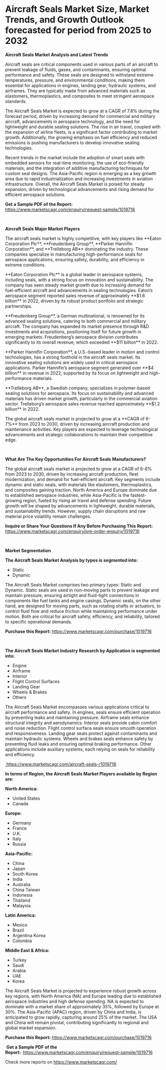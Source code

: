 <p><h1>Aircraft Seals Market Size, Market Trends, and Growth Outlook forecasted for period from 2025 to 2032</h1></p><p><strong>Aircraft Seals Market Analysis and Latest Trends</strong></p>
<p><p>Aircraft seals are critical components used in various parts of an aircraft to prevent leakage of fluids, gases, and contaminants, ensuring optimal performance and safety. These seals are designed to withstand extreme temperatures, pressure, and environmental conditions, making them essential for applications in engines, landing gear, hydraulic systems, and airframes. They are typically made from advanced materials such as elastomers, thermoplastics, and composites to meet stringent aerospace standards.</p><p>The Aircraft Seals Market is expected to grow at a CAGR of 7.8% during the forecast period, driven by increasing demand for commercial and military aircraft, advancements in aerospace technology, and the need for lightweight and durable sealing solutions. The rise in air travel, coupled with the expansion of airline fleets, is a significant factor contributing to market growth. Additionally, the growing emphasis on fuel efficiency and reduced emissions is pushing manufacturers to develop innovative sealing technologies.</p><p>Recent trends in the market include the adoption of smart seals with embedded sensors for real-time monitoring, the use of eco-friendly materials, and the integration of additive manufacturing techniques for custom seal designs. The Asia-Pacific region is emerging as a key growth area due to rapid industrialization and increasing investments in aviation infrastructure. Overall, the Aircraft Seals Market is poised for steady expansion, driven by technological advancements and rising demand for efficient aerospace solutions.</p></p>
<p><strong>Get a Sample PDF of the Report:&nbsp;</strong> <a href="https://www.marketscagr.com/enquiry/request-sample/1019716?utm_campaign=2008&utm_medium=2&utm_source=Github&utm_content=ia&utm_term=22012025&utm_id=aircraft-seals">https://www.marketscagr.com/enquiry/request-sample/1019716</a></p>
<p>&nbsp;</p>
<p><strong>Aircraft Seals Major Market Players</strong></p>
<p><p>The aircraft seals market is highly competitive, with key players like **Eaton Corporation Plc**, **Freudenberg Group**, **Parker Hannifin Corporation**, and **Trelleborg AB** dominating the industry. These companies specialize in manufacturing high-performance seals for aerospace applications, ensuring safety, durability, and efficiency in extreme conditions.</p><p>**Eaton Corporation Plc** is a global leader in aerospace systems, including seals, with a strong focus on innovation and sustainability. The company has seen steady market growth due to increasing demand for fuel-efficient aircraft and advancements in sealing technologies. Eaton’s aerospace segment reported sales revenue of approximately **$1.6 billion** in 2022, driven by its robust product portfolio and strategic partnerships.</p><p>**Freudenberg Group**, a German multinational, is renowned for its advanced sealing solutions, catering to both commercial and military aircraft. The company has expanded its market presence through R&D investments and acquisitions, positioning itself for future growth in emerging markets. Freudenberg’s aerospace division contributes significantly to its overall revenue, which exceeded **$11 billion** in 2022.</p><p>**Parker Hannifin Corporation**, a U.S.-based leader in motion and control technologies, has a strong foothold in the aircraft seals market. Its innovative sealing solutions are widely used in critical aerospace applications. Parker Hannifin’s aerospace segment generated over **$4 billion** in revenue in 2022, supported by its focus on lightweight and high-performance materials.</p><p>**Trelleborg AB**, a Swedish company, specializes in polymer-based sealing solutions for aerospace. Its focus on sustainability and advanced materials has driven market growth, particularly in the commercial aviation sector. Trelleborg’s aerospace sales revenue reached approximately **$1.2 billion** in 2022.</p><p>The global aircraft seals market is projected to grow at a **CAGR of 6-7%** from 2023 to 2030, driven by increasing aircraft production and maintenance activities. Key players are expected to leverage technological advancements and strategic collaborations to maintain their competitive edge.</p></p>
<p>&nbsp;</p>
<p><strong>What Are The Key Opportunities For Aircraft Seals Manufacturers?</strong></p>
<p><p>The global aircraft seals market is projected to grow at a CAGR of 6-8% from 2023 to 2030, driven by increasing aircraft production, fleet modernization, and demand for fuel-efficient aircraft. Key segments include dynamic and static seals, with materials like elastomers, thermoplastics, and composites gaining traction. North America and Europe dominate due to established aerospace industries, while Asia-Pacific is the fastest-growing region, fueled by rising air travel and defense spending. Future growth will be shaped by advancements in lightweight, durable materials, and sustainability trends. However, supply chain disruptions and raw material price volatility remain challenges.</p></p>
<p><strong>Inquire or Share Your Questions If Any Before Purchasing This Report:</strong> <a href="https://www.marketscagr.com/enquiry/pre-order-enquiry/1019716?utm_campaign=2008&utm_medium=2&utm_source=Github&utm_content=ia&utm_term=22012025&utm_id=aircraft-seals">https://www.marketscagr.com/enquiry/pre-order-enquiry/1019716</a></p>
<p>&nbsp;</p>
<p><strong>Market Segmentation</strong></p>
<p><strong>The Aircraft Seals Market Analysis by types is segmented into:</strong></p>
<p><ul><li>Static</li><li>Dynamic</li></ul></p>
<p><p>The Aircraft Seals Market comprises two primary types: Static and Dynamic. Static seals are used in non-moving parts to prevent leakage and maintain pressure, ensuring airtight and fluid-tight connections in components like fuel tanks and engine casings. Dynamic seals, on the other hand, are designed for moving parts, such as rotating shafts or actuators, to control fluid flow and reduce friction while maintaining performance under motion. Both are critical for aircraft safety, efficiency, and reliability, tailored to specific operational demands.</p></p>
<p><strong>Purchase this Report:&nbsp;</strong><a href="https://www.marketscagr.com/purchase/1019716?utm_campaign=2008&utm_medium=2&utm_source=Github&utm_content=ia&utm_term=22012025&utm_id=aircraft-seals">https://www.marketscagr.com/purchase/1019716</a></p>
<p>&nbsp;</p>
<p><strong>The Aircraft Seals Market Industry Research by Application is segmented into:</strong></p>
<p><ul><li>Engine</li><li>Airframe</li><li>Interior</li><li>Flight Control Surfaces</li><li>Landing Gear</li><li>Wheels & Brakes</li><li>Others</li></ul></p>
<p><p>The Aircraft Seals Market encompasses various applications critical to aircraft performance and safety. In engines, seals ensure efficient operation by preventing leaks and maintaining pressure. Airframe seals enhance structural integrity and aerodynamics. Interior seals provide cabin comfort and noise reduction. Flight control surface seals ensure smooth operation and responsiveness. Landing gear seals protect against contaminants and maintain hydraulic systems. Wheels and brakes seals enhance safety by preventing fluid leaks and ensuring optimal braking performance. Other applications include auxiliary systems, each relying on seals for reliability and efficiency.</p></p>
<p><a href="https://www.marketscagr.com/aircraft-seals-r1019716?utm_campaign=2008&utm_medium=2&utm_source=Github&utm_content=ia&utm_term=22012025&utm_id=aircraft-seals">&nbsp;https://www.marketscagr.com/aircraft-seals-r1019716</a></p>
<p><strong>In terms of Region, the Aircraft Seals Market Players available by Region are:</strong></p>
<p>
    <p> <strong> North America: </strong>
        <ul>
            <li>United States</li>
            <li>Canada</li>
        </ul>
        </p> 
    <p> <strong> Europe: </strong>
        <ul>
            <li>Germany</li>
            <li>France</li>
            <li>U.K.</li>
            <li>Italy</li>
            <li>Russia</li>
        </ul>
        </p> 
    <p> <strong> Asia-Pacific: </strong>
        <ul>
            <li>China</li>
            <li>Japan</li>
            <li>South Korea</li>
            <li>India</li>
            <li>Australia</li>
            <li>China Taiwan</li>
            <li>Indonesia</li>
            <li>Thailand</li>
            <li>Malaysia</li>
        </ul>
        </p> 
    <p> <strong> Latin America: </strong>
        <ul>
            <li>Mexico</li>
            <li>Brazil</li>
            <li>Argentina Korea</li>
            <li>Colombia</li>
        </ul>
        </p> 
    <p> <strong> Middle East & Africa: </strong>
        <ul>
            <li>Turkey</li>
            <li>Saudi</li>
            <li>Arabia</li>
            <li>UAE</li>
            <li>Korea</li>
        </ul>
    </p>
    </p>
<p><p>The Aircraft Seals Market is projected to experience robust growth across key regions, with North America (NA) and Europe leading due to established aerospace industries and high defense spending. NA is expected to dominate with a market share of approximately 35%, followed by Europe at 30%. The Asia-Pacific (APAC) region, driven by China and India, is anticipated to grow rapidly, capturing around 25% of the market. The USA and China will remain pivotal, contributing significantly to regional and global market expansion.</p></p>
<p><strong>Purchase this Report: </strong><a href="https://www.marketscagr.com/purchase/1019716?utm_campaign=2008&utm_medium=2&utm_source=Github&utm_content=ia&utm_term=22012025&utm_id=aircraft-seals">https://www.marketscagr.com/purchase/1019716</a></p>
<p>&nbsp;<strong>Get a Sample PDF of the Report:&nbsp;&nbsp;</strong><a href="https://www.marketscagr.com/enquiry/request-sample/1019716?utm_campaign=2008&utm_medium=2&utm_source=Github&utm_content=ia&utm_term=22012025&utm_id=aircraft-seals">https://www.marketscagr.com/enquiry/request-sample/1019716</a></p>
<p><strong></strong></p>
<p>Check more reports on <a href="https://www.marketscagr.com/?utm_campaign=2008&utm_medium=2&utm_source=Github&utm_content=ia&utm_term=22012025&utm_id=aircraft-seals">https://www.marketscagr.com/</a></p>